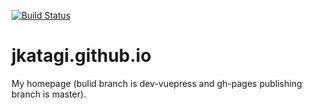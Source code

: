 [![Build Status](https://travis-ci.org/jkatagi/jkatagi.github.io.svg?branch=dev-vuepress)](https://travis-ci.org/jkatagi/jkatagi.github.io)
# jkatagi.github.io
My homepage (bulid branch is dev-vuepress and gh-pages publishing branch is master).


